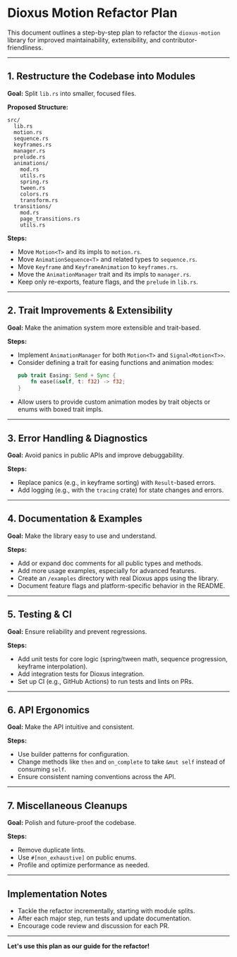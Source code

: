 # Dioxus Motion Refactor Plan

This document outlines a step-by-step plan to refactor the `dioxus-motion` library for improved maintainability, extensibility, and contributor-friendliness.

---

## 1. Restructure the Codebase into Modules

**Goal:** Split `lib.rs` into smaller, focused files.

**Proposed Structure:**
```
src/
  lib.rs
  motion.rs
  sequence.rs
  keyframes.rs
  manager.rs
  prelude.rs
  animations/
    mod.rs
    utils.rs
    spring.rs
    tween.rs
    colors.rs
    transform.rs
  transitions/
    mod.rs
    page_transitions.rs
    utils.rs
```

**Steps:**
- Move `Motion<T>` and its impls to `motion.rs`.
- Move `AnimationSequence<T>` and related types to `sequence.rs`.
- Move `Keyframe` and `KeyframeAnimation` to `keyframes.rs`.
- Move the `AnimationManager` trait and its impls to `manager.rs`.
- Keep only re-exports, feature flags, and the `prelude` in `lib.rs`.

---

## 2. Trait Improvements & Extensibility

**Goal:** Make the animation system more extensible and trait-based.

**Steps:**
- Implement `AnimationManager` for both `Motion<T>` and `Signal<Motion<T>>`.
- Consider defining a trait for easing functions and animation modes:
  ```rust
  pub trait Easing: Send + Sync {
      fn ease(&self, t: f32) -> f32;
  }
  ```
- Allow users to provide custom animation modes by trait objects or enums with boxed trait impls.

---

## 3. Error Handling & Diagnostics

**Goal:** Avoid panics in public APIs and improve debuggability.

**Steps:**
- Replace panics (e.g., in keyframe sorting) with `Result`-based errors.
- Add logging (e.g., with the `tracing` crate) for state changes and errors.

---

## 4. Documentation & Examples

**Goal:** Make the library easy to use and understand.

**Steps:**
- Add or expand doc comments for all public types and methods.
- Add more usage examples, especially for advanced features.
- Create an `/examples` directory with real Dioxus apps using the library.
- Document feature flags and platform-specific behavior in the README.

---

## 5. Testing & CI

**Goal:** Ensure reliability and prevent regressions.

**Steps:**
- Add unit tests for core logic (spring/tween math, sequence progression, keyframe interpolation).
- Add integration tests for Dioxus integration.
- Set up CI (e.g., GitHub Actions) to run tests and lints on PRs.

---

## 6. API Ergonomics

**Goal:** Make the API intuitive and consistent.

**Steps:**
- Use builder patterns for configuration.
- Change methods like `then` and `on_complete` to take `&mut self` instead of consuming `self`.
- Ensure consistent naming conventions across the API.

---

## 7. Miscellaneous Cleanups

**Goal:** Polish and future-proof the codebase.

**Steps:**
- Remove duplicate lints.
- Use `#[non_exhaustive]` on public enums.
- Profile and optimize performance as needed.

---

## Implementation Notes
- Tackle the refactor incrementally, starting with module splits.
- After each major step, run tests and update documentation.
- Encourage code review and discussion for each PR.

---

**Let's use this plan as our guide for the refactor!** 